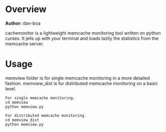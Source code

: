 Overview
========================

**Author:** dan-boa

cachemonitor is a lightweight memcache monitoring tool written on python curses. It jells up with your terminal and loads lazily the statistics from the memcache server.

Usage
========================

memview folder is for single memcache monitoring in a more detailed fashion.
memview_dist is for distributed memcache monitoring on a basic level.

    For single memcache monitoring.
    cd memview
    python memview.py

    For distributed memcache monitoring.
    cd memview_dist
    python memview.py
